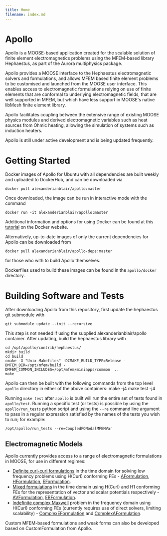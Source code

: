 ```yaml
---
title: Home
filename: index.md
---
```


# Apollo
Apollo is a MOOSE-based application created for the scalable solution of finite element electromagnetics problems using the MFEM-based library Hephaestus, as part of the Aurora multiphysics package.

Apollo provides a MOOSE interface to the Hephaestus electromagnetic solvers and formulations, and allows MFEM based finite element problems to be customised and launched from the MOOSE user interface. This enables access to electromagnetic formulations relying on use of finite elements that are conformal to underlying electromagnetic fields, that are well supported in MFEM, but which have less support in MOOSE's native libMesh finite element library.

Apollo facilitates coupling between the extensive range of existing MOOSE physics modules and derived electromagnetic variables such as heat sources from Ohmic heating, allowing the simulation of systems such as induction heaters.

Apollo is still under active development and is being updated frequently.
# Getting Started
Docker images of Apollo for Ubuntu with all dependencies are built weekly and uploaded to DockerHub, and
can be downloaded via
```
docker pull alexanderianblair/apollo:master
```
Once downloaded, the image can be run in interactive mode with the command
```
docker run -it alexanderianblair/apollo:master
```
Additional information and options for using Docker can be found at this [tutorial](https://docs.docker.com/get-started/) on the Docker website.

Alternatively, up-to-date images of only the current dependencies for Apollo can be downloaded from
```
docker pull alexanderianblair/apollo-deps:master
```
for those who with to build Apollo themselves.

Dockerfiles used to build these images can be found in the `apollo/docker` directory.
# Building Software and Tests
After downloading Apollo from this repository, first update the hephaestus git submodule with 
```
git submodule update --init --recursive
```
This step is not needed if using the supplied alexanderianblair/apollo container. After updating, build the hephaestus library with
```
cd /opt/apollo/contrib/hephaestus/
mkdir build
cd build
cmake -G "Unix Makefiles" -DCMAKE_BUILD_TYPE=Release -DMFEM_DIR=/opt/mfem/build -DMFEM_COMMON_INCLUDES=/opt/mfem/miniapps/common  ..
make
```

Apollo can then be built with the following commands from the top level `apollo` directory in either of the above containers:
    make -j4 
    make test -j4

Running `make test` after `apollo` is built will run the entire set of tests found in `apollo/test`. Running a specific test (or tests) is possible by using the `apollo/run_tests` python script and using the `--re` command line argument to pass in a regular expression satisfied by the names of the tests you wish to run; for example:
```
/opt/apollo/run_tests --re=CoupledFONodalMFEMVar
```

## Electromagnetic Models
Apollo currently provides access to a range of electromagnetic formulations in MOOSE, for use in different regimes:

- [Definite curl-curl formulations](CurlCurl.md) in the time domain for solving low frequency problems using H(Curl) conforming FEs - [AFormulation](AFormulation.md), [HFormulation](HFormulation.md), [EFormulation](EFormulation.md).
- [Mixed formulations](Mixed.md) in the time domain using H(Curl) and H1 conforming FEs for the representation of vector and scalar potentials respectively - [AVFormulation](AVFormulation.md), [EBFormulation](EBFormulation.md). 
- [Indefinite complex Maxwell](ComplexMaxwell.md) problem in the frequency domain using H(Curl) conforming FEs (currently requires use of direct solvers, limiting scalability) - [ComplexEFormulation](ComplexEFormulation.md) and [ComplexAFormulation](ComplexAFormulation.md).

Custom MFEM-based formulations and weak forms can also be developed based on CustomFormulation from Apollo.
